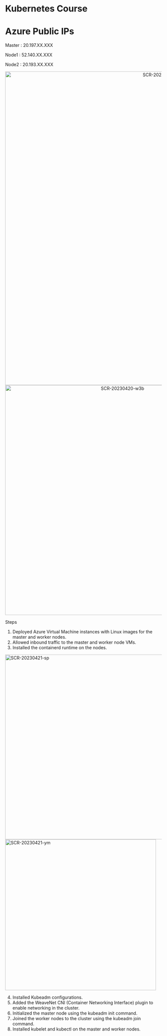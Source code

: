 
# Kubernetes Course

# Azure Public IPs

Master : 20.197.XX.XXX

Node1 : 52.140.XX.XXX

Node2 : 20.193.XX.XXX

<div align=center> 
<img width="1008" alt="SCR-20230420-w0z" src="https://user-images.githubusercontent.com/54627871/236670331-d2449c99-7537-4f89-b1ce-1ddb2efe1e0a.png">
<img width="739" alt="SCR-20230420-w3b" src="https://user-images.githubusercontent.com/54627871/236670340-a09f2ba0-03d7-4b83-b5ee-5af0581ce556.png">
</div>

Steps

  

1. Deployed Azure Virtual Machine instances with Linux images for the master and worker nodes.
2. Allowed inbound traffic to the master and worker node VMs.
3. Installed the containerd runtime on the nodes.

<img width="594" alt="SCR-20230421-sp" src="https://user-images.githubusercontent.com/54627871/236670442-0d783998-334b-4fd3-b87f-8e8d09b33c1c.png">
<img width="485" alt="SCR-20230421-ym" src="https://user-images.githubusercontent.com/54627871/236670444-4ddc4886-8c05-4059-91bb-36f4600cf751.png">

4. Installed Kubeadm configurations.
5. Added the WeaveNet CNI (Container Networking Interface) plugin to enable networking in the cluster.
6. Initialized the master node using the kubeadm init command.
7. Joined the worker nodes to the cluster using the kubeadm join command.
8. Installed kubelet and kubectl on the master and worker nodes.
